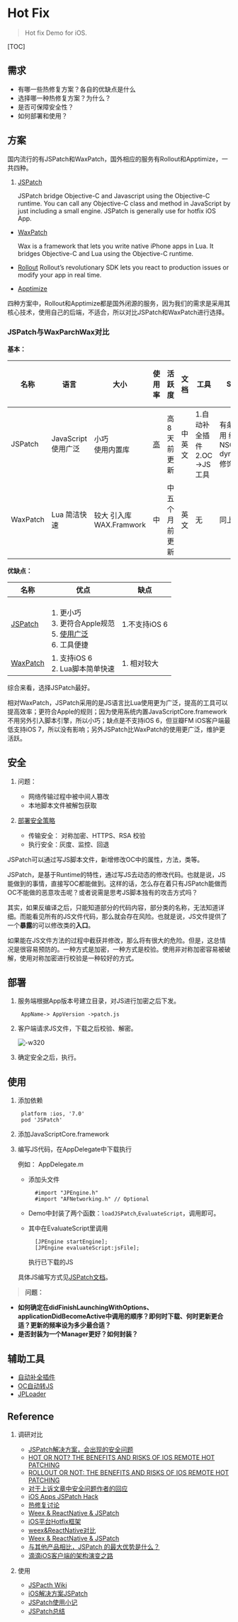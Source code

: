 # Hot Fix

> Hot fix Demo for iOS.

[TOC]


## 需求

- 有哪一些热修复方案？各自的优缺点是什么
- 选择哪一种热修复方案？为什么？
- 是否可保障安全性？
- 如何部署和使用？

## 方案

国内流行的有JSPatch和WaxPatch，国外相应的服务有Rollout和Apptimize，一共四种。

1. [JSPatch](https://github.com/bang590/JSPatch/wiki/JSPatch-%E5%9F%BA%E7%A1%80%E7%94%A8%E6%B3%95)
	
	JSPatch bridge Objective-C and Javascript using the Objective-C runtime. You can call any Objective-C class and method in JavaScript by just including a small engine. JSPatch is generally use for hotfix iOS App. 
- [WaxPatch](https://github.com/alibaba/wax) 
	
	Wax is a framework that lets you write native iPhone apps in Lua. It bridges Objective-C and Lua using the Objective-C runtime.  
- [Rollout](https://rollout.io/) 
	Rollout’s revolutionary SDK lets you react to production issues or modify your app in real time. 
- [Apptimize](http://apptimize.com/blog/2014/04/hide-bugs-without-app-store/) 

四种方案中，Rollout和Apptimize都是国外闭源的服务，因为我们的需求是采用其核心技术，使用自己的后端，不适合，所以对比JSPatch和WaxPatch进行选择。

### JSPatch与WaxParchWax对比
**基本：**

| 名称 | 语言 | 大小 | 使用率 | 活跃度 | 文档 | 工具 | Swift | 支持版本 |
| --- | --- | --- | --- |  --- | --- | --- | --- | --- |
| JSPatch | JavaScript 使用广泛 | 小巧 <br> 使用内置库 | [高](http://using.jspatch.org/) | 高<br> 8天前更新 | 中英文 | 1.自动补全插件<br>2.OC->JS工具 | 有条件使用 继承NSObject<br>dynamic修饰 | iOS 7+ |
| WaxPatch | Lua 简洁快速 | 较大 引入库WAX.Framwork | 中 | 中 五个月前更新 | 英文 | 无 | 同上 | iOS 6+ |

**优缺点：**

| 名称 | 优点 | 缺点 | 
| --- | --- | --- | 
| [JSPatch](https://github.com/bang590/JSPatch/wiki/JSPatch-%E5%9F%BA%E7%A1%80%E7%94%A8%E6%B3%95) | <br>1. 更小巧 <br>3\. 更符合Apple规范 <br>5\. [使用广泛](http://using.jspatch.org/)<br>6\. 工具便捷 | 1.不支持iOS 6 | 
| [WaxPatch](https://github.com/alibaba/Wax) | 1\. 支持iOS 6 <br> 2\. Lua脚本简单快速 | 1\. 相对较大 <br> |  

综合来看，选择JSPatch最好。

相对WaxPatch，JSPatch采用的是JS语言比Lua使用更为广泛，提高的工具可以提高效率；更符合Apple的规则；因为使用系统内置JavaScriptCore.framework不用另外引入脚本引擎，所以小巧；缺点是不支持iOS 6，但豆瓣FM iOS客户端最低支持iOS 7，所以没有影响；另外JSPatch比WaxPatch的使用更广泛，维护更活跃。

## 安全

1. 问题：

	- 网络传输过程中被中间人篡改 
	- 本地脚本文件被解包获取

2. [部署安全策略](http://blog.cnbang.net/tech/2879/) 

	- 传输安全： 对称加密、HTTPS、RSA 校验 
	- 执行安全：灰度、监控、回退


JSPatch可以通过写JS脚本文件，新增修改OC中的属性，方法，类等。

JSPatch，是基于Runtime的特性，通过写JS去动态的修改代码。也就是说，JS能做到的事情，直接写OC都能做到。这样的话，怎么存在着只有JSPatch能做而OC不能做的恶意攻击呢？或者说需是思考JS脚本独有的攻击方式吗？

其实，如果反编译之后，只能知道部分的代码内容，部分类的名称，无法知道详细。而能看见所有的JS文件代码，那么就会存在风险。也就是说，JS文件提供了一个**暴露**的可以修改类的**入口**。

如果能在JS文件方法的过程中截获并修改，那么将有很大的危险。但是，这总情况是很容易预防的。一种方式是加密，一种方式是校验。使用非对称加密容易被破解，使用对称加密进行校验是一种较好的方式。

## 部署

1. 服务端根据App版本号建立目录，对JS进行加密之后下发。
		
		AppName-> AppVersion ->patch.js
		
2. 客户端请求JS文件，下载之后校验、解密。

	![-w320](media/14712542318789.jpg)

3. 确定安全之后，执行。

## 使用

1. 添加依赖
	
		platform :ios, '7.0'
		pod 'JSPatch'
	

2. 添加JavaScriptCore.framework
3. 编写JS代码，在AppDelegate中下载执行
	
	例如：
	AppDelegate.m
	
	- 添加头文件

			#import "JPEngine.h"
			#import "AFNetworking.h" // Optional

	- Demo中封装了两个函数：`loadJSPatch`,`EvaluateScript`，调用即可。
	- 其中在EvaluateScript里调用
		
			[JPEngine startEngine];
			[JPEngine evaluateScript:jsFile];

		执行已下载的JS

	具体JS编写方式见[JSPatch文档](https://github.com/bang590/JSPatch/wiki/JSPatch-%E5%9F%BA%E7%A1%80%E7%94%A8%E6%B3%95)。

> **问题：**

- **如何确定在didFinishLaunchingWithOptions、applicationDidBecomeActive中调用的顺序？即何时下载、何时更新更合适？更新的频率设为多少最合适？**
- **是否封装为一个Manager更好？如何封装？**

## 辅助工具

- [自动补全插件](https://github.com/bang590/JSPatchX)
- [OC自动转JS](https://github.com/bang590/JSPatchConvertor)
- [JPLoader](https://github.com/bang590/JSPatch/tree/master/Loader)


## Reference

1. 调研对比

	-  [JSPatch解决方案，会出现的安全问题 ](http://www.securityweek.com/ios-app-patching-solutions-introduce-security-risks-fireeye)
	- [HOT OR NOT? THE BENEFITS AND RISKS OF IOS REMOTE HOT PATCHING](https://www.fireeye.com/blog/threat-research/2016/01/hot_or_not_the_bene.html)
	- [ROLLOUT OR NOT: THE BENEFITS AND RISKS OF IOS REMOTE HOT PATCHING](https://www.fireeye.com/blog/threat-research/2016/04/rollout_or_not_the.html)
	- [对于上诉文章中安全问题作者的回应](http://blog.cnbang.net/internet/2990/)
	- [iOS Apps JSPatch Hack](http://thehackernews.com/2016/01/ios-apps-jspatch-hack.html)
	- [热修复讨论](http://blog.oneapm.com/apm-tech/591.html)
	- [Weex & ReactNative & JSPatch](http://awhisper.github.io/2016/07/22/Weex-ReactNative-JSPatch/)
	- [iOS平台Hotfix框架](http://philonpang.github.io/blog/2015/06/26/jspatchxue-xi-yi-ji-iosping-tai-hotfixzai-xian-bu-ding-guan-li-fang-an-shi-xian/)
	- [weex&ReactNative对比](https://zhuanlan.zhihu.com/p/21677103)
	- [Weex & ReactNative & JSPatch](http://awhisper.github.io/2016/07/22/Weex-ReactNative-JSPatch/)
	- [与其他产品相比，JSPatch 的最大优势是什么？]( http://www.wmyouxi.com/a/57298.html#ixzz4G2nZYpzb)
	- [滴滴iOS客户端的架构演变之路](http://www.infoq.com/cn/news/2016/03/lixianhui-interview)

2. 使用

	- [JSPacth Wiki](https://github.com/bang590/JSPatch/wiki)
	- [iOS解决方案JSPatch](http://blog.methodname.com/jspatchde-shi-yong-xue-xi-guo-cheng/)
	- [JSPatch使用小记](http://www.cnblogs.com/dsxniubility/p/5080875.html)
	- [JSPatch总结](http://albert43.net/2015/07/12/JSPatch%E6%80%BB%E7%BB%93/)



